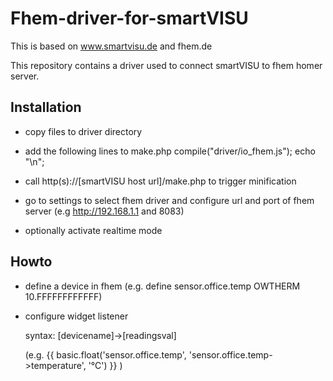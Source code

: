 Fhem-driver-for-smartVISU
=========================

This is based on www.smartvisu.de and fhem.de

This repository contains a driver used to connect smartVISU to fhem homer server.

Installation
------------

 - copy files to driver directory
 
 - add the following lines to make.php
    compile("driver/io_fhem.js");
    echo "\n";
    
 - call http(s)://[smartVISU host url]/make.php to trigger minification
 
 - go to settings to select fhem driver and configure url and port of fhem server
   (e.g http://192.168.1.1 and 8083)
   
 - optionally activate realtime mode
 
Howto
-----
 - define a device in fhem
   (e.g. define sensor.office.temp OWTHERM 10.FFFFFFFFFFFF)
  
 - configure widget listener
    
   syntax: [devicename]->[readingsval]
  
   (e.g. {{ basic.float('sensor.office.temp', 'sensor.office.temp->temperature', '°C') }} )


